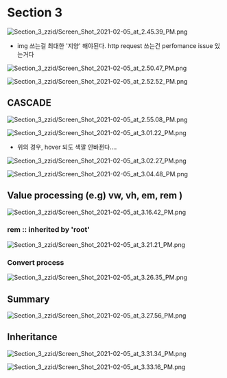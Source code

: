 # Section 3

![Section_3_zzid/Screen_Shot_2021-02-05_at_2.45.39_PM.png](Section_3_zzid/Screen_Shot_2021-02-05_at_2.45.39_PM.png)

- img 쓰는걸 최대한 '지양' 해야된다. http request 쓰는건 perfomance issue 있는거다

![Section_3_zzid/Screen_Shot_2021-02-05_at_2.50.47_PM.png](Section_3_zzid/Screen_Shot_2021-02-05_at_2.50.47_PM.png)

![Section_3_zzid/Screen_Shot_2021-02-05_at_2.52.52_PM.png](Section_3_zzid/Screen_Shot_2021-02-05_at_2.52.52_PM.png)

## CASCADE

![Section_3_zzid/Screen_Shot_2021-02-05_at_2.55.08_PM.png](Section_3_zzid/Screen_Shot_2021-02-05_at_2.55.08_PM.png)

![Section_3_zzid/Screen_Shot_2021-02-05_at_3.01.22_PM.png](Section_3_zzid/Screen_Shot_2021-02-05_at_3.01.22_PM.png)

- 위의 경우, hover 되도 색깔 안바뀐다....

![Section_3_zzid/Screen_Shot_2021-02-05_at_3.02.27_PM.png](Section_3_zzid/Screen_Shot_2021-02-05_at_3.02.27_PM.png)

![Section_3_zzid/Screen_Shot_2021-02-05_at_3.04.48_PM.png](Section_3_zzid/Screen_Shot_2021-02-05_at_3.04.48_PM.png)

## Value processing  (e.g) vw, vh, em, rem )

![Section_3_zzid/Screen_Shot_2021-02-05_at_3.16.42_PM.png](Section_3_zzid/Screen_Shot_2021-02-05_at_3.16.42_PM.png)

### rem :: inherited by 'root'

![Section_3_zzid/Screen_Shot_2021-02-05_at_3.21.21_PM.png](Section_3_zzid/Screen_Shot_2021-02-05_at_3.21.21_PM.png)

### Convert process

![Section_3_zzid/Screen_Shot_2021-02-05_at_3.26.35_PM.png](Section_3_zzid/Screen_Shot_2021-02-05_at_3.26.35_PM.png)

## Summary

![Section_3_zzid/Screen_Shot_2021-02-05_at_3.27.56_PM.png](Section_3_zzid/Screen_Shot_2021-02-05_at_3.27.56_PM.png)

## Inheritance

![Section_3_zzid/Screen_Shot_2021-02-05_at_3.31.34_PM.png](Section_3_zzid/Screen_Shot_2021-02-05_at_3.31.34_PM.png)

![Section_3_zzid/Screen_Shot_2021-02-05_at_3.33.16_PM.png](Section_3_zzid/Screen_Shot_2021-02-05_at_3.33.16_PM.png)